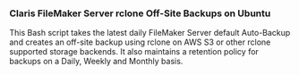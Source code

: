 ### Claris FileMaker Server rclone Off-Site Backups on Ubuntu
This Bash script takes the latest daily FileMaker Server default Auto-Backup and creates an off-site backup using rclone on AWS S3 or other rclone supported storage backends.
It also maintains a retention policy for backups on a Daily, Weekly and Monthly basis.

